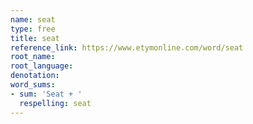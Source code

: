 ```yaml
---
name: seat
type: free
title: seat
reference_link: https://www.etymonline.com/word/seat
root_name: 
root_language: 
denotation: 
word_sums:
- sum: 'Seat + '
  respelling: seat
---
```

